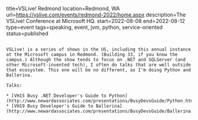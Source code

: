 title=VSLive! Redmond
location=Redmond, WA
url=https://vslive.com/events/redmond-2022/home.aspx
description=The VSLive! Conference at Microsoft HQ.
start=2022-08-08
end=2022-08-12
type=event
tags=speaking, event, jvm, python, service-oriented
status=published
~~~~~~

VSLive! is a series of shows in the US, including this annual instance at the Microsoft campus in Redmond. (Building 33, if you know the campus.) Although the show tends to focus on .NET and SQLServer (and other Microsoft-invented tech), I often do talks that are well outside that ecosystem. This one will be no different, as I'm doing Python and Ballerina.

Talks:

* [VH15 Busy .NET Developer's Guide to Python](http://www.newardassociates.com/presentations/BusyDevsGuide/Python.html)
* [VH19 Busy Developer's Guide to Ballerina](http://www.newardassociates.com/presentations/BusyDevsGuide/Ballerina.html)
